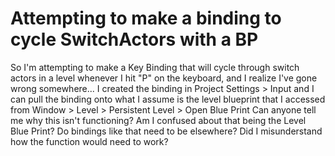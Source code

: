 
# Attempting to make a binding to cycle SwitchActors with a BP

So I'm attempting to make a Key Binding that will cycle through switch actors in a level whenever I hit "P" on the keyboard, and I realize I've gone wrong somewhere...
I created the binding in Project Settings > Input and I can pull the binding onto what I assume is the level blueprint that I accessed from Window > Level > Persistent Level > Open Blue Print
Can anyone tell me why this isn't functioning? Am I confused about that being the Level Blue Print? Do bindings like that need to be elsewhere? Did I misunderstand how the function would need to work?



        